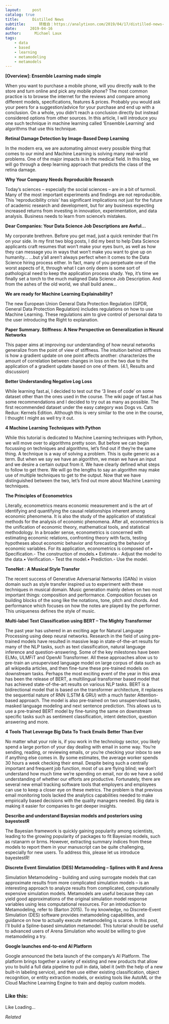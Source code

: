 ```yaml
---
layout:     post
catalog: true
title:      Distilled News
subtitle:      转载自：https://analytixon.com/2019/04/17/distilled-news-1040/
date:      2019-04-16
author:      Michael Laux
tags:
    - data
    - based
    - learning
    - metamodeling
    - metamodels
---
```


**[Overview]: Ensemble Learning made simple**

When you want to purchase a mobile phone, will you directly walk to the store and turn online and pick any mobile phone? The most common practice is to browse the internet for the reviews and compare among different models, specifications, features & prices. Probably you would ask your peers for a suggestion/advice for your purchase and end up with a conclusion. On a whole, you didn’t reach a conclusion directly but instead considered options from other sources. In this article, I will introduce you one such technique in machine learning called ‘Ensemble Learning’ and algorithms that use this technique.

**Retinal Damage Detection by Image-Based Deep Learning**

In the modern era, we are automating almost every possible thing that comes to our mind and Machine Learning is solving many real-world problems. One of the major impacts is in the medical field. In this blog, we will go through a deep learning approach that predicts the class of the retina damage.

**Why Your Company Needs Reproducible Research**

Today’s sciences – especially the social sciences – are in a bit of turmoil. Many of the most important experiments and findings are not reproducible. This ‘reproducibility crisis’ has significant implications not just for the future of academic research and development, but for any business expecting increased returns from investing in innovation, experimentation, and data analysis. Business needs to learn from science’s mistakes.

**Dear Companies: Your Data Science Job Descriptions are Awful…**

My corporate brethren. Before you get mad, just a quick reminder that I’m on your side. In my first two blog posts, I did my best to help Data Science applicants craft resumes that won’t make your eyes burn, as well as how they can message you in ways that won’t make you want to give up on humanity… …but y’all aren’t always perfect when it comes to the Data Science hiring process either. In fact, many of you perpetuate one of the worst aspects of it, through what I can only deem is some sort of pathological need to keep the application process shady. Yep, it’s time we finally set a torch to the much maligned Data Science Job Description. And from the ashes of the old world, we shall build anew…

**We are ready for Machine Learning Explainability?**

The new European Union General Data Protection Regulation (GPDR, General Data Protection Regulation) includes regulations on how to use Machine Learning. These regulations aim to give control of personal data to the user introducing the Right to explanation.

**Paper Summary. Stiffness: A New Perspective on Generalization in Neural Networks**

This paper aims at improving our understanding of how neural networks generalize from the point of view of stiffness. The intuition behind stiffness is how a gradient update on one point affects another: characterizes the amount of correlation between changes in loss on the two due to the application of a gradient update based on one of them. (4.1, Results and discussion)

**Better Understanding Negative Log Loss**

While learning fast.ai, I decided to test out the ‘3 lines of code’ on some dataset other than the ones used in the course. The wiki page of fast.ai has some recommendations and I decided to try out as many as possible. The first recommended dataset under the easy category was Dogs vs. Cats Redux: Kernels Edition. Although this is very similar to the one in the course, I thought I might as well try it out.

**4 Machine Learning Techniques with Python**

While this tutorial is dedicated to Machine Learning techniques with Python, we will move over to algorithms pretty soon. But before we can begin focussing on techniques and algorithms, let’s find out if they’re the same thing. A technique is a way of solving a problem. This is quite generic as a term. But when we say we have an algorithm, we mean we have an input and we desire a certain output from it. We have clearly defined what steps to follow to get there. We will go the lengths to say an algorithm may make use of multiple techniques to get to the output. Now that we have distinguished between the two, let’s find out more about Machine Learning techniques.

**The Principles of Econometrics**

Literally, econometrics means economic measurement and is the art of identifying and quantifying the causal relationships inherent among economic phenomena. It is also the study of the application of statistical methods for the analysis of economic phenomena. After all, econometrics is the unification of economic theory, mathematical tools, and statistical methodology. In a broader sense, econometrics is concerned with estimating economic relations, confronting theory with facts, testing hypotheses about economic behavior and forecasting the behavior of economic variables. For its application, econometrics is composed of:• Specification.- The construction of models.• Estimate.- Adjust the model to the data.• Verification.- Test the model.• Prediction.- Use the model.

**ToneNet : A Musical Style Transfer**

The recent success of Generative Adversarial Networks (GANs) in vision domain such as style transfer inspired us to experiment with these techniques in musical domain. Music generation mainly delves on two most important things: composition and performance. Composition focuses on building blocks of the song like the notations, tone, pitch and chords. And performance which focuses on how the notes are played by the performer. This uniqueness defines the style of music.

**Multi-label Text Classification using BERT – The Mighty Transformer**

The past year has ushered in an exciting age for Natural Language Processing using deep neural networks. Research in the field of using pre-trained models have resulted in massive leap in state-of-the-art results for many of the NLP tasks, such as text classification, natural language inference and question-answering. Some of the key milestones have been ELMo, ULMFiT and OpenAI Transformer. All these approaches allow us to pre-train an unsupervised language model on large corpus of data such as all wikipedia articles, and then fine-tune these pre-trained models on downstream tasks. Perhaps the most exciting event of the year in this area has been the release of BERT, a multilingual transformer based model that has achieved state-of-the-art results on various NLP tasks. BERT is a bidirectional model that is based on the transformer architecture, it replaces the sequential nature of RNN (LSTM & GRU) with a much faster Attention-based approach. The model is also pre-trained on two unsupervised tasks, masked language modeling and next sentence prediction. This allows us to use a pre-trained BERT model by fine-tuning the same on downstream specific tasks such as sentiment classification, intent detection, question answering and more.

**4 Tools That Leverage Big Data To Track Emails Better Than Ever**

No matter what your role is, if you work in the technology sector, you likely spend a large portion of your day dealing with email in some way. You’re sending, reading, or reviewing emails, or you’re checking your inbox to see if anything else comes in. By some estimates, the average worker spends 30 hours a week checking their email. Despite being such a centrally important and frequent job function, most of us are flying blind; we don’t understand how much time we’re spending on email, nor do we have a solid understanding of whether our efforts are productive. Fortunately, there are several new email tracking software tools that employers and employees can use to keep a closer eye on these metrics. The problem is that previous email monitoring tools lacked the analytics capabilities needed to make empirically based decisions with the quality managers needed. Big data is making it easier for companies to get deeper insights.

**Describe and understand Bayesian models and posteriors using bayestestR**

The Bayesian framework is quickly gaining popularity among scientists, leading to the growing popularity of packages to fit Bayesian models, such as rstanarm or brms. However, extracting summary indices from these models to report them in your manuscript can be quite challenging, especially for new users. To address this, please let us introduce bayestestR!

**Discrete Event Simulation (DES) Metamodeling – Splines with R and Arena**

Simulation Metamodeling – building and using surrogate models that can approximate results from more complicated simulation models – is an interesting approach to analyze results from complicated, computationally expensive simulation models. Metamodels are useful because they can yield good approximations of the original simulation model response variables using less computational resources. For an introduction to Metamodeling, refer to (Barton 2015). To my knowledge, no Discrete-Event Simulation (DES) software provides metamodeling capabilities, and guidance on how to actually execute metamodeling is scarce. In this post, I’ll build a Spline-based simulation metamodel. This tutorial should be useful to advanced users of Arena Simulation who would be willing to give metamodeling a try.

**Google launches end-to-end AI Platform**

Google announced the beta launch of the company’s AI Platform. The platform brings together a variety of existing and new products that allow you to build a full data pipeline to pull in data, label it (with the help of a new built-in labeling service), and then use either existing classification, object recognition, or entity extraction models, or existing tools like AutoML or the Cloud Machine Learning Engine to train and deploy custom models.





### Like this:

Like Loading...


*Related*

